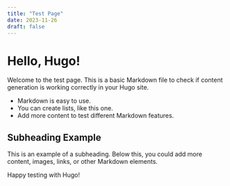 ```yaml
---
title: "Test Page"
date: 2023-11-26
draft: false
---
```


# Hello, Hugo!

Welcome to the test page. This is a basic Markdown file to check if content generation is working correctly in your Hugo site.

- Markdown is easy to use.
- You can create lists, like this one.
- Add more content to test different Markdown features.

## Subheading Example

This is an example of a subheading. Below this, you could add more content, images, links, or other Markdown elements.

Happy testing with Hugo!
